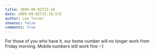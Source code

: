 ```yaml
---
title: 2009-09-02T15-18
date: 2009-09-02T15:18:57Z
author: Lee Turner
showtoc: false
comments: true
---
```


For those of you who have it, our home number will no longer work from Friday morning.  Mobile numbers still work fine :-)

